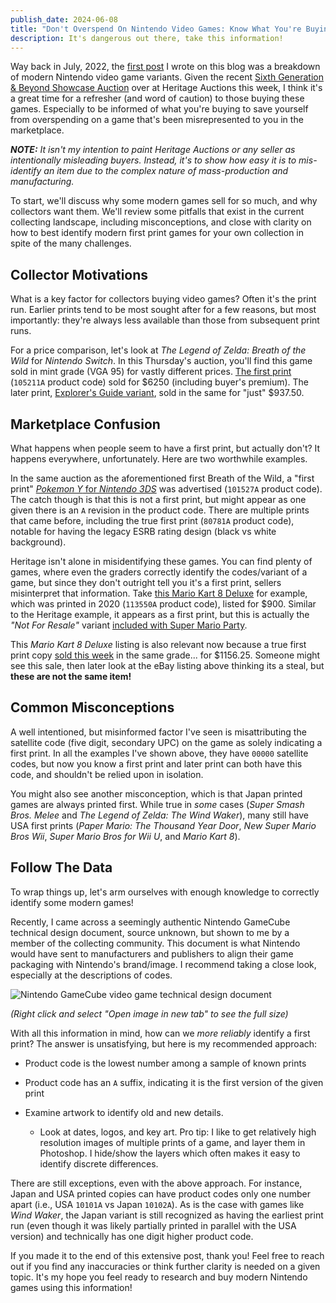 ```yaml
---
publish_date: 2024-06-08
title: "Don't Overspend On Nintendo Video Games: Know What You're Buying!"
description: It's dangerous out there, take this information!
---
```

Way back in July, 2022, the [first post](https://www.afew.games/essays/decoding-modern-nintendo-print-variants) I wrote on this blog was a breakdown of modern Nintendo video game variants. Given the recent [Sixth Generation & Beyond Showcase Auction](https://comics.ha.com/c/auction-home.zx?saleNo=44255&ic=breadcrumb-comics-121913-interior) over at Heritage Auctions this week, I think it's a great time for a refresher (and word of caution) to those buying these games. Especially to be informed of what you're buying to save yourself from overspending on a game that's been misrepresented to you in the marketplace.

***N﻿OTE:** It isn't my intention to paint Heritage Auctions or any seller as intentionally misleading buyers. Instead, it's to show how easy it is to mis-identify an item due to the complex nature of mass-production and manufacturing.*

T﻿o start, we'll discuss why some modern games sell for so much, and why collectors want them. We'll review some pitfalls that exist in the current collecting landscape, including misconceptions, and close with clarity on how to best identify modern first print games for your own collection in spite of the many challenges.

## C﻿ollector Motivations

What is a key factor for collectors buying video games? Often it's the print run. Earlier prints tend to be most sought after for a few reasons, but most importantly: they're always less available than those from subsequent print runs.

For a price comparison, let's look at *The Legend of Zelda: Breath of the Wild* for *Nintendo Switch*. In this Thursday's auction, you'll find this game sold in mint grade (VGA 95) for vastly different prices. [The first print](https://comics.ha.com/itm/video-games/nintendo/the-legend-of-zelda-breath-of-the-wild-vga-95-mint-sealed-105211a-first-production-switch-nintendo-2017-usa/a/44255-79042.s?ic4=GalleryView-Thumbnail-071515) (`105211A` product code) sold for $6250 (including buyer's premium). The later print, [Explorer's Guide variant](https://comics.ha.com/itm/video-games/nintendo/the-legend-of-zelda-breath-of-the-wild-vga-95-mint-sealed-starter-pack-switch-nintendo-2018-usa/a/44255-79045.s?ic4=GalleryView-ShortDescription-071515), sold in the same for "just" $937.50.

## Marketplace Confusion

What happens when people seem to have a first print, but actually don't? It happens everywhere, unfortunately. Here are two worthwhile examples.

In the same auction as the aforementioned first Breath of the Wild, a "first print" [*Pokemon Y* for *Nintendo 3DS*](https://comics.ha.com/itm/video-games/nintendo/pokemon-y-vga-90-nm-mt-sealed-101527a-first-production-3ds-nintendo-2013-usa/a/44255-79027.s?ic4=GalleryView-Thumbnail-071515) was advertised (`101527A` product code). The catch though is that this is not a first print, but might appear as one given there is an `A` revision in the product code. There are multiple prints that came before, including the true first print (`80781A` product code), notable for having the legacy ESRB rating design (black vs white background).

Heritage isn't alone in misidentifying these games. You can find plenty of games, where even the graders correctly identify the codes/variant of a game, but since they don't outright tell you it's a first print, sellers misinterpret that information. Take [this Mario Kart 8 Deluxe](https://www.ebay.com/itm/115932572041) for example, which was printed in 2020 (`113550A` product code), listed for $900. Similar to the Heritage example, it appears as a first print, but this is actually the *"Not For Resale"* variant [included with Super Mario Party](https://www.target.com/p/mario-kart-8-deluxe-super-mario-party-double-pack-nintendo-switch/-/A-80960673#lnk=sametab).

This *Mario Kart 8 Deluxe* listing is also relevant now because a true first print copy [sold this week](https://comics.ha.com/c/auction-home.zx?saleNo=44255&ic=breadcrumb-comics-121913-interior) in the same grade... for $1156.25. Someone might see this sale, then later look at the eBay listing above thinking its a steal, but **these are not the same item!**

## Common Misconceptions

A well intentioned, but misinformed factor I've seen is misattributing the satellite code (five digit, secondary UPC) on the game as solely indicating a first print. In all the examples I've shown above, they have `00000` satellite codes, but now you know a first print and later print can both have this code, and shouldn't be relied upon in isolation.

You might also see another misconception, which is that Japan printed games are always printed first. While true in *some* cases (*Super Smash Bros. Melee* and *The Legend of Zelda: The Wind Waker*), many still have USA first prints (*Paper Mario: The Thousand Year Door*, *New Super Mario Bros Wii*, *Super Mario Bros for Wii U*, and *Mario Kart 8*).

## F﻿ollow The Data

T﻿o wrap things up, let's arm ourselves with enough knowledge to correctly identify some modern games!

R﻿ecently, I came across a seemingly authentic Nintendo GameCube technical design document, source unknown, but shown to me by a member of the collecting community. This document is what Nintendo would have sent to manufacturers and publishers to align their game packaging with Nintendo's brand/image. I recommend taking a close look, especially at the descriptions of codes.

![Nintendo GameCube video game technical design document](/uploads/2024-06-08-18_05_25-2024-06-08-18_04_38-arc.png.png)

*(﻿Right click and select "Open image in new tab" to see the full size)*

W﻿ith all this information in mind, how can we *more reliably* identify a first print? The answer is unsatisfying, but here is my recommended approach:

* Product code is the lowest number among a sample of known prints
* P﻿roduct code has an `A` suffix, indicating it is the first version of the given print
* Examine artwork to identify old and new details.

  * Look at dates, logos, and key art. Pro tip: I like to get relatively high resolution images of multiple prints of a game, and layer them in Photoshop. I hide/show the layers which often makes it easy to identify discrete differences.

T﻿here are still exceptions, even with the above approach. For instance, Japan and USA printed copies can have product codes only one number apart (i.e., USA `10101A` vs Japan `10102A`). As is the case with games like *Wind Waker*, the Japan variant is still recognized as having the earliest print run (even though it was likely partially printed in parallel with the USA version) and technically has one digit higher product code.

I﻿f you made it to the end of this extensive post, thank you! Feel free to reach out if you find any inaccuracies or think further clarity is needed on a given topic. It's my hope you feel ready to research and buy modern Nintendo games using this information!